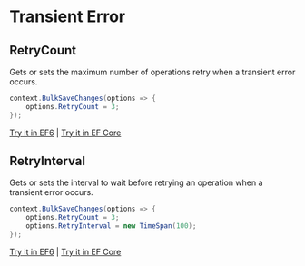# Transient Error

## RetryCount
Gets or sets the maximum number of operations retry when a transient error occurs.


```csharp
context.BulkSaveChanges(options => {
	options.RetryCount = 3;
});
```
[Try it in EF6](https://dotnetfiddle.net/BJJKFg) | [Try it in EF Core](https://dotnetfiddle.net/0FS0Zh)

## RetryInterval
Gets or sets the interval to wait before retrying an operation when a transient error occurs.


```csharp
context.BulkSaveChanges(options => {
	options.RetryCount = 3;
	options.RetryInterval = new TimeSpan(100);
});

```
[Try it in EF6](https://dotnetfiddle.net/wy84D5) | [Try it in EF Core](https://dotnetfiddle.net/QTQmKF)
